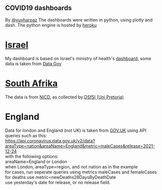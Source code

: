 ## COVID19 dashboards
By [@yuvharpaz](https://twitter.com/yuvharpaz)
The dashboards were written in python, using plotly and dash. The python engine is hosted by [heroku](https://www.heroku.com/)
# [Israel](https://covid-israel.herokuapp.com/)
My dashboard is based on Israel's ministry of health's [dashboard](https://datadashboard.health.gov.il/COVID-19/general?utm_source=go.gov.il&utm_medium=referral), some data is taken from [Data Gov](https://data.gov.il/dataset/covid-19)
# [South Afrika](https://sa-covid.herokuapp.com/)
The data is from [NICD](https://www.nicd.ac.za/diseases-a-z-index/disease-index-covid-19/surveillance-reports/daily-hospital-surveillance-datcov-report/), as collected by [DSfSI (Uni Pretoria)](https://github.com/dsfsi/covid19za)
# England
Data for london and England (not UK) is taken from [GOV.UK](https://coronavirus.data.gov.uk/details/download) using API queries such as this: 
<br>
https://api.coronavirus.data.gov.uk/v2/data?areaType=nation&areaName=England&metric=maleCases&release=2021-12-24
<br>
with the following options:
<br>
areaName=England or London<br>
when London, areaType=region, and not nation as in the example<br>
for cases, run seperate queries using metrics maleCases and femaleCases<br>
for deaths use metric=newDeaths28DaysByDeathDate<br>
use yesterday's date for release, or no release field.
